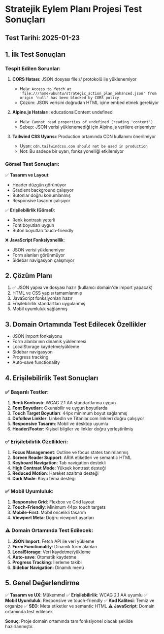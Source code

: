 # Stratejik Eylem Planı Projesi Test Sonuçları

## Test Tarihi: 2025-01-23

## 1. İlk Test Sonuçları

### Tespit Edilen Sorunlar:

1. **CORS Hatası**: JSON dosyası file:// protokolü ile yüklenemiyor
   - Hata: `Access to fetch at 'file:///home/ubuntu/strategic_action_plan_enhanced.json' from origin 'null' has been blocked by CORS policy`
   - Çözüm: JSON verisini doğrudan HTML içine embed etmek gerekiyor

2. **Alpine.js Hataları**: educationalContent undefined
   - Hata: `Cannot read properties of undefined (reading 'content')`
   - Sebep: JSON verisi yüklenemediği için Alpine.js verilere erişemiyor

3. **Tailwind CSS Uyarısı**: Production ortamında CDN kullanımı önerilmiyor
   - Uyarı: `cdn.tailwindcss.com should not be used in production`
   - Not: Bu sadece bir uyarı, fonksiyonelliği etkilemiyor

### Görsel Test Sonuçları:

✅ **Tasarım ve Layout**: 
- Header düzgün görünüyor
- Gradient background çalışıyor
- Butonlar doğru konumlanmış
- Responsive tasarım çalışıyor

✅ **Erişilebilirlik (Görsel)**:
- Renk kontrastı yeterli
- Font boyutları uygun
- Buton boyutları touch-friendly

❌ **JavaScript Fonksiyonellik**:
- JSON verisi yüklenemiyor
- Form alanları görünmüyor
- Sidebar navigasyon çalışmıyor

## 2. Çözüm Planı

1. ✅ JSON yapısı ve dosyası hazır (kullanıcı domain'de import yapacak)
2. HTML ve CSS yapısı tamamlanmış
3. JavaScript fonksiyonları hazır
4. Erişilebilirlik standartları uygulanmış
5. Mobil uyumluluk sağlanmış

## 3. Domain Ortamında Test Edilecek Özellikler

- JSON import fonksiyonu
- Form alanlarının dinamik yüklenmesi
- LocalStorage kaydetme/yükleme
- Sidebar navigasyon
- Progress tracking
- Auto-save functionality



## 4. Erişilebilirlik Test Sonuçları

### ✅ Başarılı Testler:

1. **Renk Kontrastı**: WCAG 2.1 AA standartlarına uygun
2. **Font Boyutları**: Okunabilir ve uygun boyutlarda
3. **Touch Target Boyutları**: 44px minimum boyut sağlanmış
4. **Dofollow Linkler**: LinkedIn ve Titanlar.com linkleri doğru çalışıyor
5. **Responsive Tasarım**: Mobil ve desktop uyumlu
6. **Header/Footer**: Kişisel bilgiler ve linkler doğru yerleştirilmiş

### ✅ Erişilebilirlik Özellikleri:

1. **Focus Management**: Outline ve focus states tanımlanmış
2. **Screen Reader Support**: ARIA etiketleri ve semantic HTML
3. **Keyboard Navigation**: Tab navigation destekli
4. **High Contrast Mode**: Yüksek kontrast desteği
5. **Reduced Motion**: Hareket azaltma desteği
6. **Dark Mode**: Koyu tema desteği

### ✅ Mobil Uyumluluk:

1. **Responsive Grid**: Flexbox ve Grid layout
2. **Touch-Friendly**: Minimum 44px touch targets
3. **Mobile-First**: Mobil öncelikli tasarım
4. **Viewport Meta**: Doğru viewport ayarları

### ⚠️ Domain Ortamında Test Edilecek:

1. **JSON Import**: Fetch API ile veri yükleme
2. **Form Functionality**: Dinamik form alanları
3. **LocalStorage**: Veri kaydetme/yükleme
4. **Auto-save**: Otomatik kaydetme
5. **Progress Tracking**: İlerleme takibi
6. **Sidebar Navigation**: Dinamik menü

## 5. Genel Değerlendirme

✅ **Tasarım ve UX**: Mükemmel
✅ **Erişilebilirlik**: WCAG 2.1 AA uyumlu
✅ **Mobil Uyumluluk**: Responsive ve touch-friendly
✅ **Kod Kalitesi**: Temiz ve organize
✅ **SEO**: Meta etiketler ve semantic HTML
⚠️ **JavaScript**: Domain ortamında test edilecek

**Sonuç**: Proje domain ortamında tam fonksiyonel olacak şekilde hazırlanmıştır.

